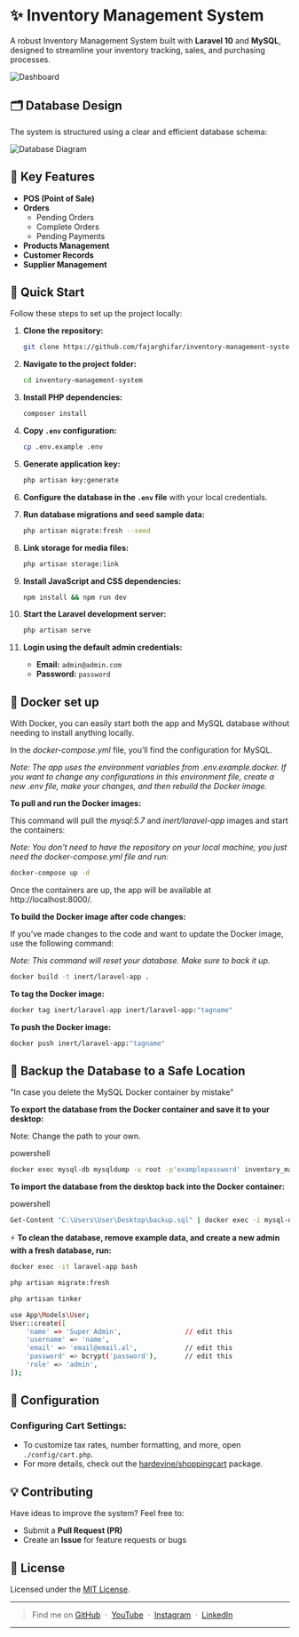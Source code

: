 # ✨ Inventory Management System

A robust Inventory Management System built with **Laravel 10** and **MySQL**, designed to streamline your inventory tracking, sales, and purchasing processes.

![Dashboard](https://github.com/user-attachments/assets/1df45f1d-aaed-4299-9b90-35e7f47dc7ea)

## 🗂️ Database Design

The system is structured using a clear and efficient database schema:

![Database Diagram](https://github.com/fajarghifar/inventory-management-system/assets/71541409/0c7d4163-96f5-4724-8741-4615e52ecf98)

## 🌟 Key Features

-   **POS (Point of Sale)**
-   **Orders**
    -   Pending Orders
    -   Complete Orders
    -   Pending Payments
-   **Products Management**
-   **Customer Records**
-   **Supplier Management**

## 🚀 Quick Start

Follow these steps to set up the project locally:

1. **Clone the repository:**

    ```bash
    git clone https://github.com/fajarghifar/inventory-management-system
    ```

2. **Navigate to the project folder:**

    ```bash
    cd inventory-management-system
    ```

3. **Install PHP dependencies:**

    ```bash
    composer install
    ```

4. **Copy `.env` configuration:**

    ```bash
    cp .env.example .env
    ```

5. **Generate application key:**

    ```bash
    php artisan key:generate
    ```

6. **Configure the database in the `.env` file** with your local credentials.

7. **Run database migrations and seed sample data:**

    ```bash
    php artisan migrate:fresh --seed
    ```

8. **Link storage for media files:**

    ```bash
    php artisan storage:link
    ```

9. **Install JavaScript and CSS dependencies:**

    ```bash
    npm install && npm run dev
    ```

10. **Start the Laravel development server:**

    ```bash
    php artisan serve
    ```

11. **Login using the default admin credentials:**

    - **Email:** `admin@admin.com`
    - **Password:** `password`

## 🐋 Docker set up

With Docker, you can easily start both the app and MySQL database without needing to install anything locally.

In the _docker-compose.yml_ file, you’ll find the configuration for MySQL.

_Note: The app uses the environment variables from .env.example.docker. If you want to change any configurations in this environment file, create a new .env file, make your changes, and then rebuild the Docker image._

**To pull and run the Docker images:**

This command will pull the _mysql:5.7_ and _inert/laravel-app_ images and start the containers:

_Note: You don't need to have the repository on your local machine, you just need the docker-compose.yml file and run:_

```bash
docker-compose up -d
```

Once the containers are up, the app will be available at http://localhost:8000/.

**To build the Docker image after code changes:**

If you’ve made changes to the code and want to update the Docker image, use the following command:

_Note: This command will reset your database. Make sure to back it up._

```bash
docker build -t inert/laravel-app .
```

**To tag the Docker image:**

```bash
docker tag inert/laravel-app inert/laravel-app:"tagname"
```

**To push the Docker image:**

```bash
docker push inert/laravel-app:"tagname"
```

## 💾 Backup the Database to a Safe Location

"In case you delete the MySQL Docker container by mistake"

**To export the database from the Docker container and save it to your desktop:**

Note: Change the path to your own.

powershell

```bash
docker exec mysql-db mysqldump -u root -p'examplepassword' inventory_management_system > "C:\Users\User\Desktop\backup.sql"
```

**To import the database from the desktop back into the Docker container:**

powershell

```bash
Get-Content "C:\Users\User\Desktop\backup.sql" | docker exec -i mysql-db mysql -u root -p'examplepassword' inventory_management_system
```

⚡ **To clean the database, remove example data, and create a new admin with a fresh database, run:**

```bash
docker exec -it laravel-app bash
```

```bash
php artisan migrate:fresh
```

```bash
php artisan tinker
```

```bash
use App\Models\User;
User::create([
    'name' => 'Super Admin',                // edit this
    'username' => 'name',
    'email' => 'email@email.al',            // edit this
    'password' => bcrypt('password'),       // edit this
    'role' => 'admin',
]);
```

## 🔧 Configuration

### Configuring Cart Settings:

-   To customize tax rates, number formatting, and more, open `./config/cart.php`.
-   For more details, check out the [hardevine/shoppingcart](https://packagist.org/packages/hardevine/shoppingcart) package.

## 💡 Contributing

Have ideas to improve the system? Feel free to:

-   Submit a **Pull Request (PR)**
-   Create an **Issue** for feature requests or bugs

## 📄 License

Licensed under the [MIT License](LICENSE).

---

> Find me on [GitHub](https://github.com/fajarghifar) &nbsp;&middot;&nbsp; [YouTube](https://www.youtube.com/@fajarghifar) &nbsp;&middot;&nbsp; [Instagram](https://instagram.com/fajarghifar) &nbsp;&middot;&nbsp; [LinkedIn](https://www.linkedin.com/in/fajarghifar/)

---
